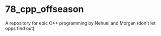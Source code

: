 # 78_cpp_offseason
 A repository for epic C++ programming by Nehuel and Morgan (don't let opps find out)
